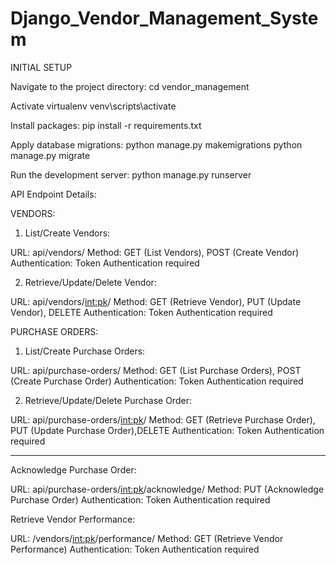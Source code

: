 # Django_Vendor_Management_System

INITIAL SETUP

Navigate to the project directory:
cd vendor_management

Activate virtualenv
venv\scripts\activate


Install packages:
pip install -r requirements.txt


Apply database migrations:
python manage.py makemigrations
python manage.py migrate


Run the development server:
python manage.py runserver



API Endpoint Details:


VENDORS:

1. List/Create Vendors:

URL: api/vendors/
Method: GET (List Vendors), POST (Create Vendor)
Authentication: Token Authentication required

2. Retrieve/Update/Delete Vendor:

URL: api/vendors/<int:pk>/
Method: GET (Retrieve Vendor), PUT (Update Vendor), DELETE
Authentication: Token Authentication required


PURCHASE ORDERS:

1. List/Create Purchase Orders:

URL: api/purchase-orders/
Method: GET (List Purchase Orders), POST (Create Purchase Order)
Authentication: Token Authentication required

2. Retrieve/Update/Delete Purchase Order:

URL: api/purchase-orders/<int:pk>/
Method: GET (Retrieve Purchase Order), PUT (Update Purchase Order),DELETE
Authentication: Token Authentication required


--------------------------------------------

Acknowledge Purchase Order:

URL: api/purchase-orders/<int:pk>/acknowledge/
Method: PUT (Acknowledge Purchase Order)
Authentication: Token Authentication required


Retrieve Vendor Performance:

URL: /vendors/<int:pk>/performance/
Method: GET (Retrieve Vendor Performance)
Authentication: Token Authentication required
